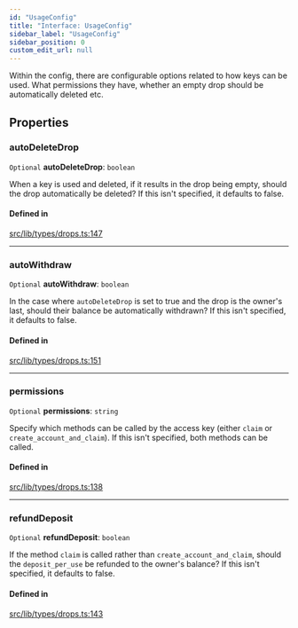 ```yaml
---
id: "UsageConfig"
title: "Interface: UsageConfig"
sidebar_label: "UsageConfig"
sidebar_position: 0
custom_edit_url: null
---
```


Within the config, there are configurable options related to how keys can be used. What permissions they have, whether an empty drop should be automatically deleted etc.

## Properties

### autoDeleteDrop

 `Optional` **autoDeleteDrop**: `boolean`

When a key is used and deleted, if it results in the drop being empty, should the drop automatically be deleted? If this isn't specified, it defaults to false.

#### Defined in

[src/lib/types/drops.ts:147](https://github.com/keypom/keypom-js/blob/f5507ba/src/lib/types/drops.ts#L147)

___

### autoWithdraw

 `Optional` **autoWithdraw**: `boolean`

In the case where `autoDeleteDrop` is set to true and the drop is the owner's last, should their balance be automatically withdrawn? If this isn't specified, it defaults to false.

#### Defined in

[src/lib/types/drops.ts:151](https://github.com/keypom/keypom-js/blob/f5507ba/src/lib/types/drops.ts#L151)

___

### permissions

 `Optional` **permissions**: `string`

Specify which methods can be called by the access key (either `claim` or `create_account_and_claim`). If this isn't specified, both methods can be called.

#### Defined in

[src/lib/types/drops.ts:138](https://github.com/keypom/keypom-js/blob/f5507ba/src/lib/types/drops.ts#L138)

___

### refundDeposit

 `Optional` **refundDeposit**: `boolean`

If the method `claim` is called rather than `create_account_and_claim`, should the `deposit_per_use` be refunded to the owner's balance?
If this isn't specified, it defaults to false.

#### Defined in

[src/lib/types/drops.ts:143](https://github.com/keypom/keypom-js/blob/f5507ba/src/lib/types/drops.ts#L143)
